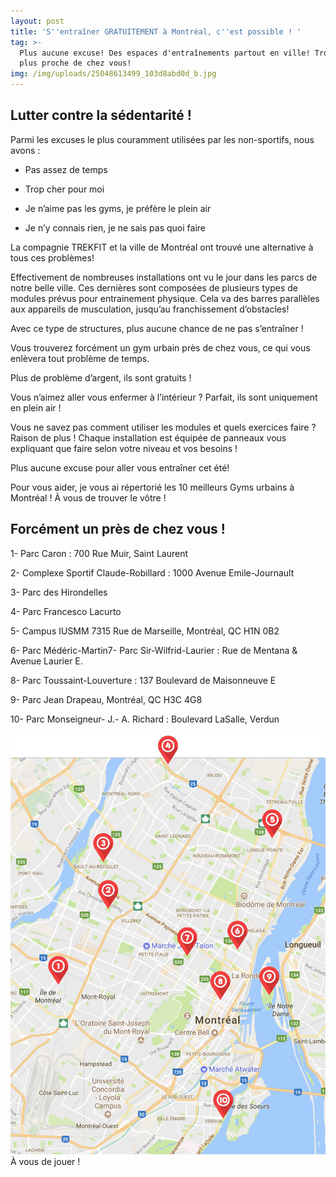 ```yaml
---
layout: post
title: 'S''entraîner GRATUITEMENT à Montréal, c''est possible ! '
tag: >-
  Plus aucune excuse! Des espaces d'entraînements partout en ville! Trouvez le
  plus proche de chez vous! 
img: /img/uploads/25048613499_103d8abd0d_b.jpg
---
```

## Lutter contre la sédentarité !

Parmi les excuses le plus couramment utilisées par les non-sportifs, nous avons :

- Pas assez de temps

- Trop cher pour moi

- Je n’aime pas les gyms, je préfère le plein air

- Je n’y connais rien, je ne sais pas quoi faire

La compagnie TREKFIT et la ville de Montréal ont trouvé une alternative à tous ces problèmes!

Effectivement de nombreuses installations ont vu le jour dans les parcs de notre belle ville. Ces dernières sont composées de plusieurs types de modules prévus pour entrainement physique. Cela va des barres parallèles aux appareils de musculation, jusqu’au franchissement d’obstacles!

Avec ce type de structures, plus aucune chance de ne pas s’entraîner !

Vous trouverez forcément un gym urbain près de chez vous, ce qui vous enlèvera tout problème de temps.

Plus de problème d’argent, ils sont gratuits !

Vous n’aimez aller vous enfermer à l’intérieur ? Parfait, ils sont uniquement en plein air !

Vous ne savez pas comment utiliser les modules et quels exercices faire ? Raison de plus ! Chaque installation est équipée de panneaux vous expliquant que faire selon votre niveau et vos besoins !

Plus aucune excuse pour aller vous entraîner cet été!

Pour vous aider, je vous ai répertorié les 10 meilleurs Gyms urbains à Montréal ! À vous de trouver le vôtre !

## Forcément un près de chez vous !

1- Parc Caron : 700 Rue Muir, Saint Laurent

2- Complexe Sportif Claude-Robillard : 1000 Avenue Emile-Journault

3- Parc des Hirondelles

4- Parc Francesco Lacurto

5- Campus IUSMM 7315 Rue de Marseille, Montréal, QC H1N 0B2

6- Parc Médéric-Martin7- Parc Sir-Wilfrid-Laurier : Rue de Mentana & Avenue Laurier E.

8- Parc Toussaint-Louverture : 137 Boulevard de Maisonneuve E

9- Parc Jean Drapeau, Montréal, QC H3C 4G8

10- Parc Monseigneur- J.- A. Richard : Boulevard LaSalle, Verdun

![null](/img/uploads/19688428_1316627061788617_1644951970_o.jpg)À vous de jouer !
